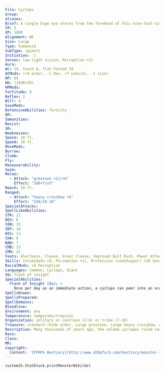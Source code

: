 ```yaml
---
File: Cyclops
Group: 
aliases: 
Brief: A single huge eye stares from the forehead of this nine-foot-tall giant. Below this sole orb, an even larger mouth gapes like a cave.
CR: 5
XP: 1600
Alignment: NE
Size: Large
Type: humanoid
SubType: (giant)
Initiative: -1
Senses: low-light vision; Perception +11
Aura: 
AC: 19, touch 8, flat-footed 19
ACMods: (+4 armor, -1 Dex, +7 natural, -1 size)
HP: 65
HD: (10d8+20)
HPMods: 
Fortitude: 9
Reflex: 2
Will: 4
SaveMods: 
DefensiveAbilities: ferocity
DR: 
Immunities: 
Resist: 
SR: 
Weaknesses: 
Space: 10 ft.
Speed: 30 ft.
MoveMods: 
Burrow: 
Climb: 
Fly: 
Maneuverability: 
Swim: 
Melee: 
  - Attack: "greataxe +11/+6"
    Effect: "3d6+7/x3"
Reach: 10 ft.
Ranged: 
  - Attack: "heavy crossbow +5"
    Effect: "2d8/19-20"
SpecialAttacks: 
SpellLikeAbilities: 
STR: 21
DEX: 8
CON: 15
INT: 10
WIS: 13
CHA: 8
BAB: 7
CMB: 13
CMD: 22
Feats: Alertness, Cleave, Great Cleave, Improved Bull Rush, Power Attack
Skills: Intimidate +9, Perception +11, Profession (soothsayer) +10 Sense Motive +5, Survival +6
RacialMods: +8 Perception
Languages: Common, Cyclops, Giant
SQ: flash of insight
SpecialAbilities:
  Flash of Insight (Su): >
    Once per day as an immediate action, a cyclops can peer into an occluded visual spectrum of possible futures, gaining insight that allows it to select the exact result of one die roll before the roll is made. This effect can alter an action taken by the cyclops only, and cannot be applied to the rolls of others.
SpellsKnown: 
SpellsPrepared: 
SpellDomains: 
Bloodline: 
Environment: any
Temperature: temperate/tropical
Organization: solitary or conclave (2-6) or tribe (7-18)
Treasure: standard (hide armor, Large greataxe, Large heavy crossbow, other treasure)
Description: Many thousands of years ago, the solemn cyclopes ruled vast kingdoms, yet today their glories are long forgotten. What few cyclopes survive seldom aspire higher than protecting their lairs and seeking out their next meals. This latter task occupies a great deal of their focus, for the monstrous appetites and vacuous hunger of the cyclopes control the race's destiny and may have led to their original downfall so long ago. The average cyclops stands 9 feet tall and weighs 600 pounds. Both males and females are almost completely bald, with stringy patches of dark hair occasionally hanging down from above the ears. A bushy, expressive brow couples with a cyclops's massive eye to make the creature's attitude easily known. Cyclopean history is a vanishing thing inscribed on the crumbling walls of vine-choked lost cities that fell long before even the rise of the elves, when dragons and giants ruled a landscape unspoiled by the petty ephemeral races that rule today. Because things have fallen so far, a given cyclops is less likely to know the near-mythic triumphs of lost ages than even a semi-educated human. Ancient records, the oral traditions of other giantish races, and the scattered accounts of tribal natives of the southern jungles speak of much larger, more primal "great cyclopes," imposing titans with shaggy legs and a massive horn above an inquisitive eye. These creatures are thought to have been either the leaders or the war beasts of the ancient race, and modern cyclopes honor them as elusive, destructive living gods.
Race: 
Class: 
MR: 
Copyright:
  Content: '[PFRPG Bestiary](http://www.d20pfsrd.com/bestiary/monster-listings/humanoids/giants/cyclops)'
---
```

```dataviewjs
customJS.Statblock.printMonsterWiki(dv)
```

